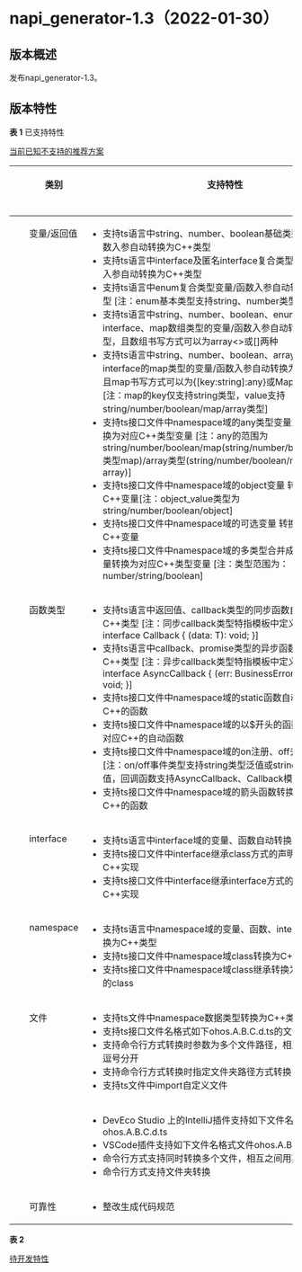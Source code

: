 # napi_generator-1.3（2022-01-30）

## 版本概述<a name="section249611124916"></a>

发布napi_generator-1.3。

## 版本特性<a name="section249611124917"></a>
**表 1**  已支持特性

[当前已知不支持的推荐方案](https://gitee.com/openharmony/napi_generator/blob/master/src/cli/dts2cpp/docs/guide/SOLUTION.md)

<a name="table143385853320"></a>

<table><thead align="center"><tr id="row53375863312"><th class="cellrowborder" valign="top" width="18%" id="mcps1.2.3.1.1"><p id="p20331858193317"><a name="p20331858193317"></a><a name="p20331858193317"></a><ul>类别</ul></p>
</th>
<th class="cellrowborder" valign="top" width="45%" id="mcps1.2.3.1.2"><p id="p1133115820331"><a name="p1133115820331"></a><a name="p1133115820331"></a><ul>支持特性</ul></p>
</th>
<th class="cellrowborder" valign="top" width="25%" id="mcps1.2.3.1.3"><p id="p1133115820331"><a name="p1133115820333"></a><a name="p1133115820333"></a><ul>用例</ul></p>
</th>
<th class="cellrowborder" valign="top" width="12%" id="mcps1.2.3.1.4"><p id="p1133115820332"><a name="p1133115820332"></a><a name="p1133115820332"></a><ul>版本号</ul></p>
</th>
</tr>
</thead>
<tbody><tr id="row333115812331"><td class="cellrowborder" valign="top" width="18%" headers="mcps1.2.3.1.1 "><p id="p2142111345714"><a name="p2142111345714"></a><a name="p2142111345714"></a><ul>变量/返回值</ul></p>
</td>
<td class="cellrowborder" valign="top" width="45%" headers="mcps1.2.3.1.2 "><a name="ul9264132010"></a><a name="ul9264132010"></a><ul id="ul9264132010"><li>支持ts语言中string、number、boolean基础类型的变量/函数入参自动转换为C++类型</li><li>支持ts语言中interface及匿名interface复合类型的变量/函数入参自动转换为C++类型</li><li>支持ts语言中enum复合类型变量/函数入参自动转换为C++类型 [注：enum基本类型支持string、number类型]</li><li>支持ts语言中string、number、boolean、enum、interface、map数组类型的变量/函数入参自动转换为C++类型，且数组书写方式可以为array<>或[]两种</li><li>支持ts语言中string、number、boolean、array、map、interface的map类型的变量/函数入参自动转换为C++类型，且map书写方式可以为{[key:string]:any}或Map<>两种 [注：map的key仅支持string类型，value支持string/number/boolean/map/array类型]</li>  <li>支持ts接口文件中namespace域的any类型变量或函数参数转换为对应C++类型变量 [注：any的范围为string/number/boolean/map(string/number/boolean/array类型map)/array类型(string/number/boolean/map类型array)]</li><li>支持ts接口文件中namespace域的object变量 转换为对应C++变量[注：object_value类型为string/number/boolean/object]</li><li>支持ts接口文件中namespace域的可选变量 转换为对应的C++变量</li><li>支持ts接口文件中namespace域的多类型合并成新类型的变量转换为对应C++类型变量 [注：类型范围为：number/string/boolean]</li></ul>
</td>
<td class="cellrowborder" valign="top" width="25%" headers="mcps1.2.3.1.3 ">
<ul id="ult940244418001">
<li><a href="https://gitee.com/openharmony/napi_generator/tree/master/test/storytest/test_string">string用例</a>、<a href="https://gitee.com/openharmony/napi_generator/tree/master/test/storytest/test_number">number用例</a>、<a href="https://gitee.com/openharmony/napi_generator/tree/master/test/storytest/test_bool">boolean用例</a>
</li>
<li><a href="https://gitee.com/openharmony/napi_generator/tree/master/test/storytest/test_interface">interface用例</a>、<a href="https://gitee.com/openharmony/napi_generator/tree/master/test/storytest/test_interface_no_name">匿名interface用例</a>
</li>
<li><a href="https://gitee.com/openharmony/napi_generator/tree/master/test/storytest/test_enum">enum用例</a>、<a href="https://gitee.com/openharmony/napi_generator/tree/master/test/storytest/test_enum_interface">enum_interface用例</a>、<a href="https://gitee.com/openharmony/napi_generator/tree/master/test/storytest/test_enum_js">enum_JS用例</a>
</li>
<li><a href="https://gitee.com/openharmony/napi_generator/tree/master/test/storytest/test_[]">[]数组用例</a>、<a href="https://gitee.com/openharmony/napi_generator/tree/master/test/storytest/test_array">array数组用例</a>
</li>
<li><a href="https://gitee.com/openharmony/napi_generator/tree/master/test/storytest/test_map">map用例</a>、<a href="https://gitee.com/openharmony/napi_generator/tree/master/test/storytest/test_array_map">array map用例</a>
</li>
<li><a href="https://gitee.com/openharmony/napi_generator/tree/master/test/storytest/test_any">any用例</a>、<a href="https://gitee.com/openharmony/napi_generator/tree/master/test/storytest/test_any[]">any[]用例</a>
</li>
<li><a href="https://gitee.com/openharmony/napi_generator/tree/master/test/storytest/test_object">object用例</a>
</li>
<li><a href="https://gitee.com/openharmony/napi_generator/tree/master/test/storytest/test_optional">可选变量用例</a>
</li>
<li><a href="https://gitee.com/openharmony/napi_generator/tree/master/test/storytest/test_union">union用例</a>
</li>
</ul>
</td>
<td class="cellrowborder" valign="top" width="12%" headers="mcps1.2.3.1.4 "><p id="p2142111345715"><a name="p2142111345715"></a><a name="p2142111345715"></a><ul>V1.2</ul></p>
</td>
</tr>
<tr id="row334175803317"><td class="cellrowborder" valign="top" width="18%" headers="mcps1.2.3.1.1 "><p id="p382391145710"><a name="p382391145710"></a><a name="p382391145710"></a><ul>函数类型</ul></p>
</td>
<td class="cellrowborder" valign="top" width="45%" headers="mcps1.2.3.1.2 "><a name="ul334485413318"></a><a name="ul334485413318"></a><ul id="ul334485413318"><li>支持ts语言中返回值、callback类型的同步函数自动转换为C++类型 [注：同步callback类型特指模板中定义的export interface Callback<T> {
    (data: T): void;
}]</li><li>支持ts语言中callback、promise类型的异步函数自动转换为C++类型 [注：异步callback类型特指模板中定义的export interface AsyncCallback<T> {
    (err: BusinessError, data: T): void;
}]</li><li>支持ts接口文件中namespace域的static函数自动转换为对应C++的函数</li><li>支持ts接口文件中namespace域的以$开头的函数自动转换为对应C++的自动函数</li><li>支持ts接口文件中namespace域的on注册、off去注册函数 [注：on/off事件类型支持string类型泛值或string类型固定值，回调函数支持AsyncCallback、Callback模板]</li><li>支持ts接口文件中namespace域的箭头函数转换为对应C++的函数</li></ul>
</td>
<td class="cellrowborder" valign="top" width="25%" headers="mcps1.2.3.1.3 ">
<ul id="ult940244418002">
<li>
<a href="https://gitee.com/openharmony/napi_generator/tree/master/test/storytest/test_callback">callback用例</a>
</li>
<li>
<a href="https://gitee.com/openharmony/napi_generator/tree/master/test/storytest/test_promise">promise用例</a>
</li>
<li>
<a href="https://gitee.com/openharmony/napi_generator/tree/master/test/storytest/test_static">static用例</a>
</li>
<li>
<a href="https://gitee.com/openharmony/napi_generator/tree/master/test/storytest/test_$">$用例</a>
</li>
<li>
<a href="https://gitee.com/openharmony/napi_generator/tree/master/test/storytest/test_on">on/off用例</a>
</li>
<li>
<a href="https://gitee.com/openharmony/napi_generator/tree/master/test/storytest/test_class">arrow func用例</a>
</li>
</ul>
</td>
<td class="cellrowborder" valign="top" width="12%" headers="mcps1.2.3.1.4 "><p id="p2142111345716"><a name="p2142111345716"></a><a name="p2142111345716"></a><ul>V1.2</ul></p>
</td>
</tr>
<tr id="row834358143319"><td class="cellrowborder" valign="top" width="18%" headers="mcps1.2.3.1.1 "><p id="p1818191195713"><a name="p1818191195713"></a><a name="p1818191195713"></a><ul>interface</ul></p>
</td>
<td class="cellrowborder" valign="top" width="45%" headers="mcps1.2.3.1.2 "><a name="ul4367144411512"></a><a name="ul4367144411512"></a><ul id="ul4367144411512"><li>支持ts语言中interface域的变量、函数自动转换为C++类型</li><li>支持ts接口文件中interface继承class方式的声明 对应的C++实现</li><li>支持ts接口文件中interface继承interface方式的声明 对应的C++实现</li></ul>
</td>
<td class="cellrowborder" valign="top" width="25%" headers="mcps1.2.3.1.3 ">
<ul id="ult940244418003">
<li>
<a href="https://gitee.com/openharmony/napi_generator/tree/master/test/storytest/test_interface">interface用例</a>
</li>
<li>
<a href="https://gitee.com/openharmony/napi_generator/tree/master/test/storytest/test_extends">extends用例</a>
</li>
</ul>
</td>
<td class="cellrowborder" valign="top" width="12%" headers="mcps1.2.3.1.4 "><p id="p2142111345717"><a name="p2142111345717"></a><a name="p2142111345717"></a><ul>V1.2</ul></p>
</td>
</tr>
<tr id="row119944512385"><td class="cellrowborder" valign="top" width="18%" headers="mcps1.2.3.1.1 "><p id="p919862210573"><a name="p919862210573"></a><a name="p919862210573"></a><ul>namespace</ul></p>
</td>
<td class="cellrowborder" valign="top" width="45%" headers="mcps1.2.3.1.2 "><a name="ul12374158862"></a><a name="ul12374158862"></a><ul id="ul12374158862"><li>支持ts语言中namespace域的变量、函数、interface自动转换为C++类型</li><li>支持ts接口文件中namespace域class转换为C++的class</li><li>支持ts接口文件中namespace域class继承转换为C++中继承的class</li> </ul>
</td>
<td class="cellrowborder" valign="top" width="25%" headers="mcps1.2.3.1.3 ">
<ul id="ult940244418004">
<li>
<a href="https://gitee.com/openharmony/napi_generator/tree/master/test/storytest/test_namespace">namespace用例</a>
</li>
</ul>
</td>
<td class="cellrowborder" valign="top" width="12%" headers="mcps1.2.3.1.4 "><p id="p2142111345718"><a name="p2142111345718"></a><a name="p2142111345718"></a><ul>V1.2</ul></p>
</td>
</tr>
<tr id="row18711154213388"><td class="cellrowborder" valign="top" width="18%" headers="mcps1.2.3.1.1 " rowspan="2"><p id="p111921822185713"><a name="p111921822185713"></a><a name="p111921822185713"></a><ul>文件</ul></p>
</td>
<td class="cellrowborder" valign="top" width="45%" headers="mcps1.2.3.1.2 "><a name="ul94024441879"></a><a name="ul94024441879"></a><ul id="ul94024441879"><li>支持ts文件中namespace数据类型转换为C++类型</li><li>支持ts接口文件名格式如下ohos.A.B.C.d.ts的文件转换</li><li>支持命令行方式转换时参数为多个文件路径，相互之间用英文逗号分开</li><li>支持命令行方式转换时指定文件夹路径方式转换</li><li>支持ts文件中import自定义文件</li></ul>
</td>
<td class="cellrowborder" valign="top" width="25%" headers="mcps1.2.3.1.3 ">
<ul id="ult940244418005">
<li>
<a href="https://gitee.com/openharmony/napi_generator/tree/master/test/storytest/test_import">import用例</a>
</li>
</ul>
</td>
<td class="cellrowborder" valign="top" width="12%" headers="mcps1.2.3.1.4 "><p id="p2142111345718"><a name="p2142111345718"></a><a name="p2142111345718"></a><ul>V1.2</ul></p>
</td>
</tr>
<tr id="row18711154213389">
<td class="cellrowborder" valign="top" width="45%" headers="mcps1.2.3.1.2 "><a name="ul94024441880"></a><a name="ul94024441880"></a><ul id="ul94024441880"><li>DevEco Studio 上的IntelliJ插件支持如下文件名格式文件ohos.A.B.C.d.ts</li><li>VSCode插件支持如下文件名格式文件ohos.A.B.C.d.ts</li><li>命令行方式支持同时转换多个文件，相互之间用英文逗号分开</li><li>命令行方式支持文件夹转换</li></ul>
</td>
<td class="cellrowborder" valign="top" width="25%" headers="mcps1.2.3.1.3 ">
插件界面适配暂无用例
</td>
<td class="cellrowborder" valign="top" width="12%" headers="mcps1.2.3.1.4 "><p id="p2142111345719"><a name="p2142111345719"></a><a name="p2142111345719"></a><ul>V1.3</ul></p>
</td>
</tr>
<tr id="row119944512386"><td class="cellrowborder" valign="top" width="18%" headers="mcps1.2.3.1.1 "><p id="p919862210574"><a name="p919862210574"></a><a name="p919862210574"></a><ul>可靠性</ul></p>
</td>
<td class="cellrowborder" valign="top" width="45%" headers="mcps1.2.3.1.2 "><a name="ul12374158863"></a><a name="ul12374158863"></a><ul id="ul12374158863"><li>整改生成代码规范</li> </ul>
</td>
<td class="cellrowborder" valign="top" width="25%" headers="mcps1.2.3.1.3 ">
代码规范暂无用例
</td>
<td class="cellrowborder" valign="top" width="12%" headers="mcps1.2.3.1.4 "><p id="p2142111345720"><a name="p2142111345720"></a><a name="p2142111345720"></a><ul>V1.3</ul></p>
</td>
</tr>
</tbody>
</table>

**表 2** 

[待开发特性](https://gitee.com/openharmony/napi_generator/blob/master/src/cli/dts2cpp/docs/requirement/ROADMAP_ZH.md)

